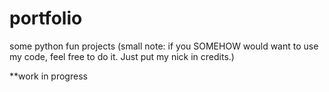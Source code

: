 # portfolio
some python fun projects
(small note: if you SOMEHOW would want to use my code, feel free to do it. Just put my nick in credits.)

**work in progress

